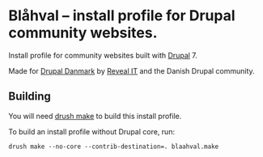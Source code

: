 Blåhval – install profile for Drupal community websites.
========================================================

Install profile for community websites built with [Drupal][] 7.

Made for [Drupal Danmark][] by [Reveal IT][] and the Danish Drupal
community.

Building
--------

You will need [drush make][] to build this install profile.

To build an install profile without Drupal core, run:

    drush make --no-core --contrib-destination=. blaahval.make

[Drupal]: http://drupal.org/
[Drupal Danmark]: http://drupaldanmark.dk/
[Reveal IT]: http://revealit.dk/
[drush make]: http://drupal.org/project/drush_make

